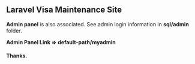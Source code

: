 ## Laravel Visa Maintenance Site

**Admin panel** is also associated. See admin login information in **sql/admin** folder.


**Admin Panel Link => default-path/myadmin**


#### Thanks.